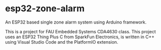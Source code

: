 # esp32-zone-alarm
An ESP32 based single zone alarm system using Arduino framework.

This is a project for FAU Embedded Systems CDA4630 class. This project uses an ESP32 Thing Plus C
from SparkFun Electronics, is written in C++ using Visual Studio Code and the PlatformIO extension.